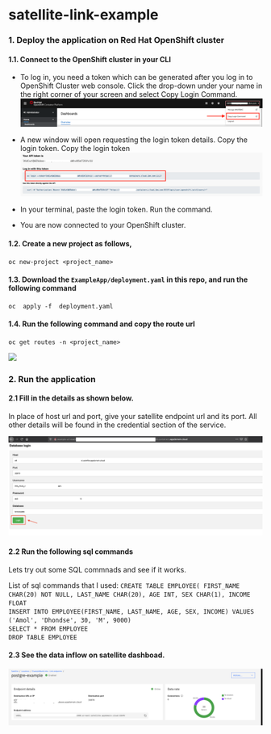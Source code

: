 # satellite-link-example

### 1. Deploy the application on Red Hat OpenShift cluster

#### 1.1. Connect to the OpenShift cluster in your CLI

- To log in, you need a token which can be generated after you log in to OpenShift Cluster web console. Click the drop-down under your name in the right corner of your screen and select Copy Login Command.
![](images/redhat1.png)

- A new window will open requesting the login token details. Copy the login token. Copy the login token
![](images/redhat2.png)

- In your terminal, paste the login token. Run the command.

- You are now connected to your OpenShift cluster.

#### 1.2. Create a new project as follows,

    oc new-project <project_name>

#### 1.3. Download the `ExampleApp/deployment.yaml` in this repo, and run the following command

    oc  apply -f  deployment.yaml

#### 1.4. Run the following command and copy the route url 

    oc get routes -n <project_name>
    
![](images/oc1.png)

### 2. Run the application

#### 2.1 Fill in the details as shown below.

In place of host url and port, give your satellite endpoint url and its port. All other details will be found in the credential section of the service.

![](images/database1.png)

#### 2.2 Run the following sql commands 

Lets try out some SQL commnads and see if it works.

List of sql commands that I used:
`CREATE TABLE EMPLOYEE(
   FIRST_NAME CHAR(20) NOT NULL,
   LAST_NAME CHAR(20),
   AGE INT,
   SEX CHAR(1),
   INCOME FLOAT`
   <br>
`INSERT INTO EMPLOYEE(FIRST_NAME, LAST_NAME, AGE, SEX,
   INCOME) VALUES ('Amol', 'Dhondse', 30, 'M', 9000)`
   <br>
`SELECT * FROM EMPLOYEE`
<br>
`DROP TABLE EMPLOYEE`

#### 2.3 See the data inflow on satellite dashboad.

![](images/satellite.png)

